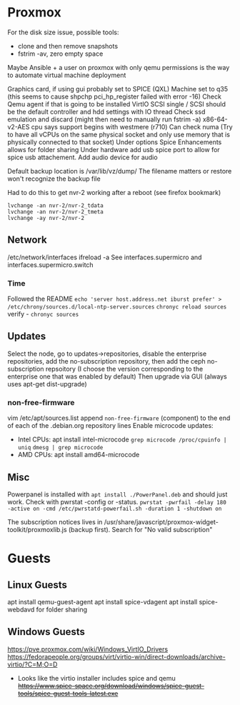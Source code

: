 # Proxmox
For the disk size issue, possible tools:
- clone and then remove snapshots
- fstrim -av, zero empty space

Maybe Ansible + a user on proxmox with only qemu permissions is the way to automate virtual machine deployment

Graphics card, if using gui probably set to SPICE (QXL)
Machine set to q35 (this seems to cause shpchp pci_hp_register failed with error -16)
Check Qemu agent if that is going to be installed
VirtIO SCSI single / SCSI should be the default controller and hdd settings with IO thread
Check ssd emulation and discard (might then need to manually run fstrim -a)
x86-64-v2-AES cpu says support begins with westmere (r710)
Can check numa (Try to have all vCPUs on the same physical socket and only use memory that is physically connected to that socket)
Under options Spice Enhancements allows for folder sharing
Under hardware add usb spice port to allow for spice usb attachement. Add audio device for audio

Default backup location is /var/lib/vz/dump/
The filename matters or restore won't recognize the backup file

Had to do this to get nvr-2 working after a reboot (see firefox bookmark)
```
lvchange -an nvr-2/nvr-2_tdata
lvchange -an nvr-2/nvr-2_tmeta
lvchange -ay nvr-2/nvr-2
```

## Network
/etc/network/interfaces
ifreload -a
See interfaces.supermicro and interfaces.supermicro.switch
### Time
Followed the README
`echo 'server host.address.net iburst prefer' > /etc/chrony/sources.d/local-ntp-server.sources`
`chronyc reload sources`
verify - `chronyc sources`

## Updates
Select the node, go to updates->repositories, disable the enterprise repositories, add the no-subscription repository, then add the ceph no-subscription repsoitory (I choose the version corresponding to the enterprise one that was enabled by default)
Then upgrade via GUI (always uses apt-get dist-upgrade)
### non-free-firmware
vim /etc/apt/sources.list
append `non-free-firmware` (component) to the end of each of the .debian.org repository lines
Enable microcode updates:
- Intel CPUs: apt install intel-microcode
  `grep microcode /proc/cpuinfo | uniq`
  `dmesg | grep microcode`
- AMD CPUs: apt install amd64-microcode
## Misc
Powerpanel is installed with `apt install ./PowerPanel.deb` and should just work. Check with pwrstat -config or -status.
`pwrstat -pwrfail -delay 180 -active on -cmd /etc/pwrstatd-powerfail.sh -duration 1 -shutdown on`

The subscription notices lives in /usr/share/javascript/proxmox-widget-toolkit/proxmoxlib.js (backup first). Search for "No valid subscription"

# Guests

## Linux Guests
apt install qemu-guest-agent
apt install spice-vdagent
apt install spice-webdavd for folder sharing

## Windows Guests
https://pve.proxmox.com/wiki/Windows_VirtIO_Drivers
https://fedorapeople.org/groups/virt/virtio-win/direct-downloads/archive-virtio/?C=M;O=D
- Looks like the virtio installer includes spice and qemu
~~https://www.spice-space.org/download/windows/spice-guest-tools/spice-guest-tools-latest.exe~~